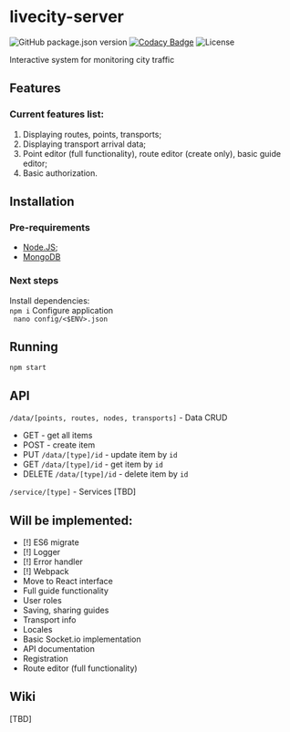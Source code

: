 # livecity-server
![GitHub package.json version](https://img.shields.io/github/package-json/v/invercity/livecity-server)
[![Codacy Badge](https://api.codacy.com/project/badge/Grade/a97494f4f98946d2bdacdc1194335ad9)](https://www.codacy.com/manual/andriy.ermolenko/livecity-server?utm_source=github.com&amp;utm_medium=referral&amp;utm_content=invercity/livecity-server&amp;utm_campaign=Badge_Grade)
![License](https://img.shields.io/github/license/invercity/livecity-server)

Interactive system for monitoring city traffic  
## Features
### Current features list:
1. Displaying routes, points, transports;
2. Displaying transport arrival data;
3. Point editor (full functionality), route editor (create only), basic guide editor;
4. Basic authorization.

## Installation
### Pre-requirements
- [Node.JS](https://nodejs.org);
- [MongoDB](https://www.mongodb.com/what-is-mongodb)

### Next steps
Install dependencies:  
```npm i```
Configure application  
``` nano config/<$ENV>.json```

## Running
```npm start```

## API

```/data/[points, routes, nodes, transports]``` - Data CRUD
* GET - get all items
* POST - create item
* PUT ```/data/[type]/id``` - update item by ```id```
* GET ```/data/[type]/id``` - get item by ```id```
* DELETE ```/data/[type]/id``` - delete item by ```id```

```/service/[type]``` - Services
[TBD]

## Will be implemented:
- [!] ES6 migrate
- [!] Logger
- [!] Error handler
- [!] Webpack
- Move to React interface
- Full guide functionality
- User roles
- Saving, sharing guides
- Transport info
- Locales
- Basic Socket.io implementation
- API documentation
- Registration
- Route editor (full functionality)

## Wiki
[TBD]





